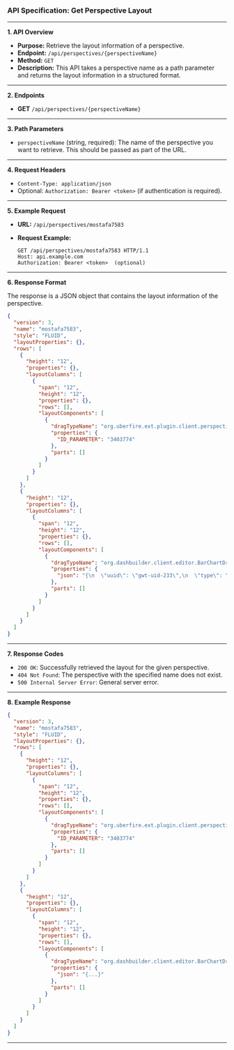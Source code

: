 ### API Specification: Get Perspective Layout

---

**1. API Overview**
   - **Purpose:** Retrieve the layout information of a perspective.
   - **Endpoint:** `/api/perspectives/{perspectiveName}`
   - **Method:** `GET`
   - **Description:** This API takes a perspective name as a path parameter and returns the layout information in a structured format.

---

**2. Endpoints**
   - **GET** `/api/perspectives/{perspectiveName}`

---

**3. Path Parameters**
   - `perspectiveName` (string, required): The name of the perspective you want to retrieve. This should be passed as part of the URL.

---

**4. Request Headers**
   - `Content-Type: application/json`
   - Optional: `Authorization: Bearer <token>` (if authentication is required).

---

**5. Example Request**
   - **URL:** `/api/perspectives/mostafa7583`

   - **Request Example:**
     ```http
     GET /api/perspectives/mostafa7583 HTTP/1.1
     Host: api.example.com
     Authorization: Bearer <token>  (optional)
     ```

---

**6. Response Format**

   The response is a JSON object that contains the layout information of the perspective.

   ```json
   {
     "version": 3,
     "name": "mostafa7583",
     "style": "FLUID",
     "layoutProperties": {},
     "rows": [
       {
         "height": "12",
         "properties": {},
         "layoutColumns": [
           {
             "span": "12",
             "height": "12",
             "properties": {},
             "rows": [],
             "layoutComponents": [
               {
                 "dragTypeName": "org.uberfire.ext.plugin.client.perspective.editor.layout.editor.TargetDivDragComponent",
                 "properties": {
                   "ID_PARAMETER": "3403774"
                 },
                 "parts": []
               }
             ]
           }
         ]
       },
       {
         "height": "12",
         "properties": {},
         "layoutColumns": [
           {
             "span": "12",
             "height": "12",
             "properties": {},
             "rows": [],
             "layoutComponents": [
               {
                 "dragTypeName": "org.dashbuilder.client.editor.BarChartDragComponent",
                 "properties": {
                   "json": "{\n  \"uuid\": \"gwt-uid-233\",\n  \"type\": \"BARCHART\",\n  \"subtype\": \"BAR\",\n  \"general\": {\n    \"title\": \"- New Displayer -\",\n    \"visible\": \"false\"\n  },\n  \"chart\": {\n    \"width\": \"500\",\n    \"height\": \"250\",\n    \"margin\": {\n      \"top\": \"10\",\n      \"bottom\": \"40\",\n      \"left\": \"100\",\n      \"right\": \"50\"\n    },\n    \"legend\": {\n      \"show\": \"true\",\n      \"position\": \"RIGHT\"\n    }\n  },\n  \"filter\": {\n    \"enabled\": \"true\",\n    \"selfapply\": \"false\",\n    \"notification\": \"true\",\n    \"listening\": \"true\"\n  },\n  \"dataSet\": {\n    \"column.0\": {\n      \"id\": \"Country\",\n      \"type\": \"LABEL\",\n      \"values\": [\n        \"United States\",\n        \"China\",\n        \"Japan\",\n        \"Germany\",\n        \"United Kingdom\",\n        \"France\",\n        \"Brazil\"\n      ]\n    },\n    \"column.1\": {\n      \"id\": \"GDP 2013\",\n      \"type\": \"NUMBER\",\n      \"values\": [\n        \"16768100\",\n        \"9240270\",\n        \"4919563\",\n        \"3730261\",\n        \"2678455\",\n        \"2806428\",\n        \"2245673\"\n      ]\n    },\n    \"column.2\": {\n      \"id\": \"GDP 2014\",\n      \"type\": \"NUMBER\",\n      \"values\": [\n        \"17418925\",\n        \"1038080\",\n        \"4616335\",\n        \"3859547\",\n        \"2945146\",\n        \"2846889\",\n        \"2353025\"\n      ]\n    }\n  },\n  \"columns\": [\n    {\n      \"id\": \"Country\",\n      \"name\": \"Country\"\n    },\n    {\n      \"id\": \"GDP 2013\",\n      \"name\": \"2013\",\n      \"pattern\": \"$ #,### M\"\n    },\n    {\n      \"id\": \"GDP 2014\",\n      \"name\": \"2014\",\n      \"pattern\": \"$ #,### M\"\n    }\n  ]\n}"
                 },
                 "parts": []
               }
             ]
           }
         ]
       }
     ]
   }
   ```

---

**7. Response Codes**
   - `200 OK`: Successfully retrieved the layout for the given perspective.
   - `404 Not Found`: The perspective with the specified name does not exist.
   - `500 Internal Server Error`: General server error.

---

**8. Example Response**
   ```json
   {
     "version": 3,
     "name": "mostafa7583",
     "style": "FLUID",
     "layoutProperties": {},
     "rows": [
       {
         "height": "12",
         "properties": {},
         "layoutColumns": [
           {
             "span": "12",
             "height": "12",
             "properties": {},
             "rows": [],
             "layoutComponents": [
               {
                 "dragTypeName": "org.uberfire.ext.plugin.client.perspective.editor.layout.editor.TargetDivDragComponent",
                 "properties": {
                   "ID_PARAMETER": "3403774"
                 },
                 "parts": []
               }
             ]
           }
         ]
       },
       {
         "height": "12",
         "properties": {},
         "layoutColumns": [
           {
             "span": "12",
             "height": "12",
             "properties": {},
             "rows": [],
             "layoutComponents": [
               {
                 "dragTypeName": "org.dashbuilder.client.editor.BarChartDragComponent",
                 "properties": {
                   "json": "{...}"
                 },
                 "parts": []
               }
             ]
           }
         ]
       }
     ]
   }
   ```

---
